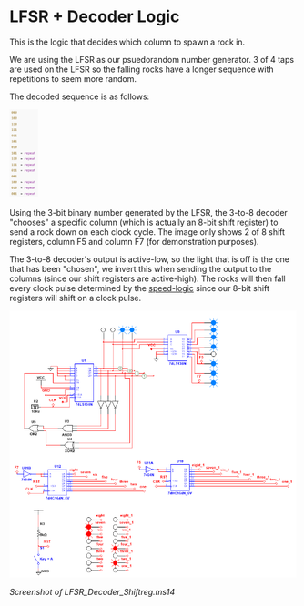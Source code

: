 # LFSR + Decoder Logic
This is the logic that decides which column to spawn a rock in.

We are using the LFSR as our psuedorandom number generator. 3 of 4 taps are used on the LFSR so the falling rocks have a longer sequence with repetitions to seem more random.

The decoded sequence is as follows:

<img alt="LFSR Sequence" src="Decoded_Sequence.png" width="10%" height="10%"> 

Using the 3-bit binary number generated by the LFSR, the 3-to-8 decoder "chooses" a specific column (which is actually an 8-bit shift register) to send a rock down on each clock cycle. The image only shows 2 of 8 shift registers, column F5 and column F7 (for demonstration purposes).

The 3-to-8 decoder's output is active-low, so the light that is off is the one that has been "chosen", we invert this when sending the output to the columns (since our shift registers are active-high). The rocks will then fall every clock pulse determined by the [speed-logic](../speed-logic) since our 8-bit shift registers will shift on a clock pulse.

![LFSR Diagram](Falling_Lights_example.png)

_Screenshot of LFSR_Decoder_Shiftreg.ms14_


